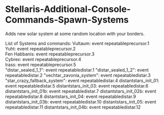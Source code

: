 # Stellaris-Additional-Console-Commands-Spawn-Systems
Adds new solar system at some random location with your borders.  

List of Systems and commands: 
Vultaum: event repeatableprecursor.1   
Yuht: event repeatableprecursor.2   
Fen Habbanis: event repeatableprecursor.3   
Cybrex: event repeatableprecursor.4   
Irass: event repeatableprecursor.5   
"distar_sealed_1_1": event repeatabledistar.1 
"distar_sealed_1_2": event repeatabledistar.2 
"vechtar_zavonia_system": event repeatabledistar.3 
"star_crazy_fallback_system": event repeatabledistar.4 
distantstars_init_01: event repeatabledistar.5 
distantstars_init_03: event repeatabledistar.6 
distantstars_init_01b: event repeatabledistar.7 
distantstars_init_02b: event repeatabledistar.8 
distantstars_init_04: event repeatabledistar.9 
distantstars_init_03b: event repeatabledistar.10 
distantstars_init_05: event repeatabledistar.11 
distantstars_init_04b: event repeatabledistar.12
